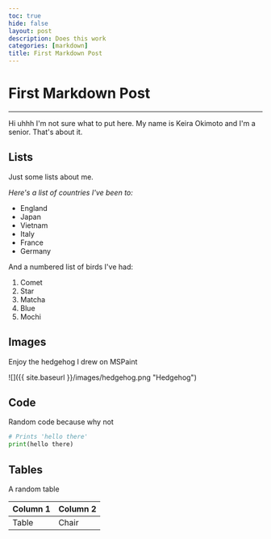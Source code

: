 ```yaml
---
toc: true
hide: false
layout: post
description: Does this work
categories: [markdown]
title: First Markdown Post
---
```

# First Markdown Post
---
Hi uhhh I'm not sure what to put here. My name is Keira Okimoto and I'm a senior. That's about it.
## Lists
Just some lists about me.

*Here's a list of countries I've been to:*

- England
- Japan
- Vietnam
- Italy
- France
- Germany

And a numbered list of birds I've had:

1. Comet
1. Star
1. Matcha
1. Blue
1. Mochi

## Images
Enjoy the hedgehog I drew on MSPaint

![]({{ site.baseurl }}/images/hedgehog.png "Hedgehog")

## Code

Random code because why not

```python
# Prints 'hello there'
print(hello there)
```

## Tables
A random table

| Column 1 | Column 2 |
|-|-|
| Table | Chair |
